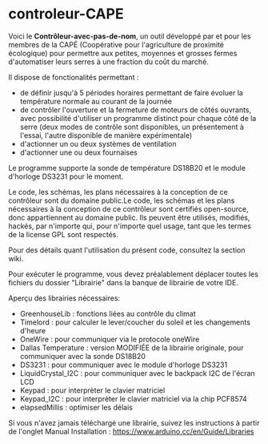# controleur-CAPE
Voici le **Contrôleur-avec-pas-de-nom**, un outil développé par et pour les membres de la CAPÉ (Coopérative pour l'agriculture de proximité écologique) pour permettre aux petites, moyennes et grosses fermes d'automatiser leurs serres à une fraction du coût du marché.

Il dispose de fonctionalités permettant :
- de définir jusqu'à 5 périodes horaires permettant de faire évoluer la température normale au courant de la journée
- de contrôler l'ouverture et la fermeture de moteurs de côtés ouvrants, avec possibilité d'utiliser un programme distinct pour chaque côté de la serre (deux modes de contrôle sont disponibles, un présentement à l'essai, l'autre disponible de manière expérimentale)
- d'actionner un ou deux systèmes de ventilation
- d'actionner une ou deux fournaises

Le programme supporte la sonde de température DS18B20 et le module d'horloge DS3231 pour le moment.

Le code, les schémas, les plans nécessaires à la conception de ce contrôleur sont du domaine public.Le code, les schémas et les plans nécessaires à la conception de ce contrôleur sont certifiés open-source, donc appartiennent au domaine public. Ils peuvent être utilisés, modifiés, hackés, par n'importe qui, pour n'importe quel usage, tant que les termes de la license GPL sont respectés.

Pour des détails quant  l'utilisation du présent code, consultez la section wiki.

Pour exécuter le programme, vous devez préalablement déplacer toutes les fichiers du dossier "Librairie" dans la banque de librairie de votre IDE.

Aperçu des librairies nécessaires: 
- GreenhouseLib : fonctions liées au contrôle du climat
- Timelord : pour calculer le lever/coucher du soleil et les changements d'heure
- OneWire : pour communiquer via le protocole oneWire
- Dallas Temperature : version MODIFIÉE de la librairie originale, pour communiquer avec la sonde DS18B20
- DS3231 : pour communiquer avec le module d'horloge DS3231
- LiquidCrystal_I2C : pour communiquer avec le backpack I2C de l'écran LCD
- Keypad : pour interprèter le clavier matriciel
- Keypad_I2C : pour interprèter le clavier matriciel via la chip PCF8574
- elapsedMillis : optimiser les délais

Si vous n'avez jamais téléchargé une librairie, suivez les instructions à partir de l'onglet Manual Installation :
https://www.arduino.cc/en/Guide/Libraries


